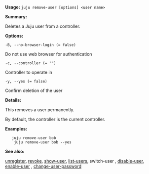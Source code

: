 **Usage:** `juju remove-user [options] <user name>`

**Summary:**

Deletes a Juju user from a controller.

**Options:**

`-B, --no-browser-login (= false)`

Do not use web browser for authentication

`-c, --controller (= "")`

Controller to operate in

`-y, --yes (= false)`

Confirm deletion of the user

**Details:**

This removes a user permanently.

By default, the controller is the current controller.

**Examples:**

       juju remove-user bob
        juju remove-user bob --yes
**See also:**

[unregister](https://discourse.jujucharms.com/t/command-unregister/1846), [revoke](https://discourse.jujucharms.com/t/command-revoke/1801), [show-user](https://discourse.jujucharms.com/t/command-show-user/1830), [list-users](https://discourse.jujucharms.com/t/command-list-users/1758), switch-user , [disable-user](https://discourse.jujucharms.com/t/command-disable-user/1713), [enable-user](https://discourse.jujucharms.com/t/command-enable-user/1719) , [change-user-password](https://discourse.jujucharms.com/t/command-change-user-password/1692)
